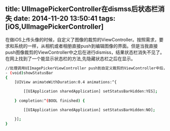 title: UIImagePickerController在dismss后状态栏消失
date: 2014-11-20 13:50:41
tags: [iOS,UIImagePickerController]
---
在做iOS上传头像的时候，自定义了图像的裁剪的ViewController。按照需求，要求和系统的一样，从相机或者相册直接push到编辑图像的界面。但是当我直接push图像裁剪的ViewController中之后在进行dismiss，结果状态栏消失不见了。在网上找到了一个能显示状态栏的方法,先隐藏状态栏之后在显示。
```bash
//处理调用UIImagePickerViewController push到自定义裁剪的ViewController中后，statusBar消失
- (void)showStatusBar
{
    [UIView animateWithDuration:0.4 animations:^{

        [[UIApplication sharedApplication] setStatusBarHidden:YES];
    
    } completion:^(BOOL finished) {

        [[UIApplication sharedApplication] setStatusBarHidden:NO];

    }];
}
```